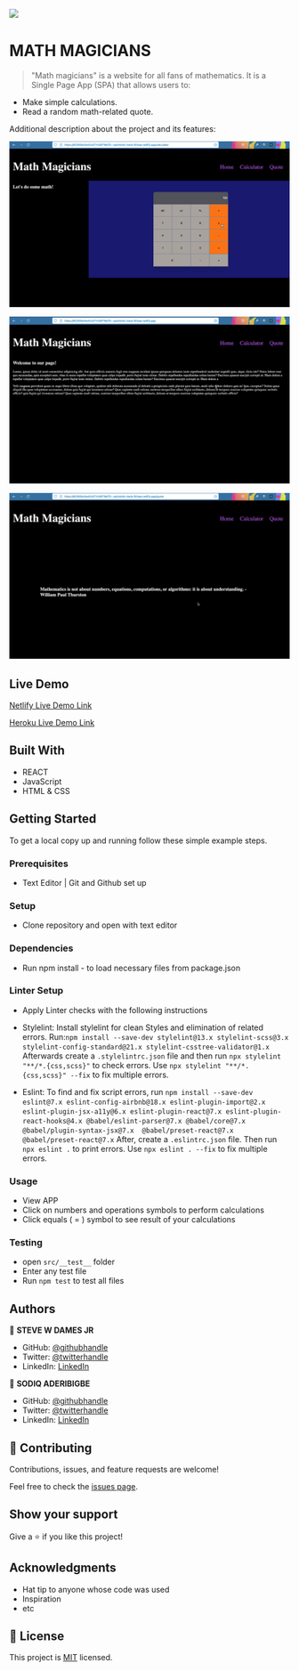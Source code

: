 ![](https://img.shields.io/badge/Microverse-blueviolet)

# MATH MAGICIANS

> "Math magicians" is a website for all fans of mathematics. It is a Single Page App (SPA) that allows users to:

- Make simple calculations.
- Read a random math-related quote.

Additional description about the project and its features:

![screenshot](./src/Images/img-calc.png)

![screenshot](./src/Images/img-home.png)

![screenshot](./src/Images/img-quotes.png)


## Live Demo

[Netlify Live Demo Link](https://deploy-preview-13--optimistic-tesla-fb1aae.netlify.app/)

[Heroku Live Demo Link](https://react-heroku-mathmagicians.herokuapp.com/)


## Built With

- REACT
- JavaScript
- HTML & CSS


## Getting Started

To get a local copy up and running follow these simple example steps.


### Prerequisites

- Text Editor | Git and Github set up


### Setup

- Clone repository and open with text editor
  

### Dependencies

- Run npm install - to load necessary files from package.json
  

### Linter Setup

- Apply Linter checks with the following instructions

* Stylelint: Install stylelint for clean Styles and elimination of related errors.
 Run:`npm install --save-dev stylelint@13.x stylelint-scss@3.x stylelint-config-standard@21.x stylelint-csstree-validator@1.x`
 Afterwards create a `.stylelintrc.json` file and then run `npx stylelint "**/*.{css,scss}"` to check errors. Use `npx stylelint "**/*.{css,scss}" --fix` to fix multiple errors.

* Eslint: To find and fix script errors, run `npm install --save-dev eslint@7.x eslint-config-airbnb@18.x eslint-plugin-import@2.x eslint-plugin-jsx-a11y@6.x eslint-plugin-react@7.x eslint-plugin-react-hooks@4.x @babel/eslint-parser@7.x @babel/core@7.x  @babel/plugin-syntax-jsx@7.x  @babel/preset-react@7.x @babel/preset-react@7.x`
After, create a `.eslintrc.json` file.
Then run `npx eslint .` to print errors. 
Use `npx eslint . --fix` to fix multiple errors.


### Usage

- View APP 
- Click on numbers and operations symbols to perform calculations
- Click equals ( = ) symbol to see result of your calculations


### Testing

- open `src/__test__` folder
- Enter any test file
- Run `npm test` to test all files


## Authors

👤 **STEVE W DAMES JR**

- GitHub: [@githubhandle](https://github.com/steveWDamesJr)
- Twitter: [@twitterhandle](https://twitter.com/Steve88312331)
- LinkedIn: [LinkedIn](https://www.linkedin.com/in/steve-w-dames-jr/)

👤 **SODIQ ADERIBIGBE**

- GitHub: [@githubhandle](https://github.com/deyemiobaa)
- Twitter: [@twitterhandle](https://twitter.com/deyemiobaa)
- LinkedIn: [LinkedIn](https://www.linkedin.com/in/sodiqa/)


## 🤝 Contributing

Contributions, issues, and feature requests are welcome!

Feel free to check the [issues page](../../issues/).


## Show your support

Give a ⭐️ if you like this project!


## Acknowledgments

- Hat tip to anyone whose code was used
- Inspiration
- etc


## 📝 License

This project is [MIT](./MIT.md) licensed.
